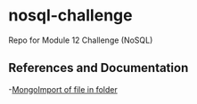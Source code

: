 # nosql-challenge
Repo for Module 12 Challenge (NoSQL)









## References and Documentation
-[MongoImport of file in folder](https://stackoverflow.com/questions/15171622/mongoimport-of-json-file)
